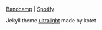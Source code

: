 [Bandcamp](https://gimllama.bandcamp.com)
| [Spotify](https://open.spotify.com/artist/2dgcjWOQIshDvep6S2djXD?si=6fe58efc028f4c9a)

Jekyll theme [ultralight](https://github.com/kotet/ultralight) made by kotet
